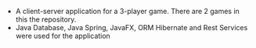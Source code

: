 - A client-server application for a 3-player game. There are 2 games in this the repository. 
- Java Database, Java Spring, JavaFX, ORM Hibernate and Rest Services were used for the application
